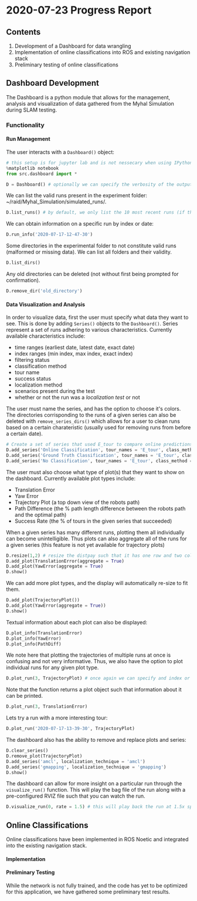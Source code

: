 # 2020-07-23 Progress Report 

## Contents
1. Development of a Dashboard for data wrangling
2. Implementation of online classifications into ROS and existing navigation stack
3. Preliminary testing of online classifications

## Dashboard Development
The Dashboard is a python module that allows for the management, analysis and visualization of data gathered from the Myhal Simulation during SLAM testing.

### Functionality

#### Run Management
The user interacts with a `Dashboard()` object:
```python
# this setup is for jupyter lab and is not nessecary when using IPython directly
%matplotlib notebook
from src.dashboard import *

D = Dashboard() # optionally we can specify the verbosity of the output messages. default is logger.INFO
```

We can list the valid runs present in the experiment folder: ~/raid/Myhal_Simulation/simulated_runs/.
```python       
D.list_runs() # by default, we only list the 10 most recent runs (if there are 10 available)
```

We can obtain information on a specific run by index or date:
```python
D.run_info('2020-07-17-12-47-30')
```

Some directories in the experimental folder to not constitute valid runs (malformed or missing data). We can list all folders and their validity.
```python
D.list_dirs()
```

Any old directories can be deleted (not without first being prompted for confirmation).
```python
D.remove_dir('old_directory')
```

#### Data Visualization and Analysis
In order to visualize data, first the user must specify what data they want to see. This is done by adding `Series()` objects to the `Dashboard()`. Series represent a set of runs adhering to various characteristics. Currently available characteristics include:
- time ranges (earliest date, latest date, exact date)
- index ranges (min index, max index, exact index)
- filtering status
- classification method
- tour name
- success status
- localization method
- scenarios present during the test
- whether or not the run was a *localization test* or not

The user must name the series, and has the option to choose it's colors.
The directories corrisponding to the runs of a given series can also be deleted with `remove_series_dirs()` which allows for a user to clean runs based on a certain charateristic (usually used for removing runs from before a certain date).
```python
# Create a set of series that used E_tour to compare online predictions and ground truth classifications against a control
D.add_series('Online Classification', tour_names = 'E_tour', class_method = 'online_predictions') 
D.add_series('Ground Truth Classification', tour_names = 'E_tour', class_method = 'ground_truth')
D.add_series('No Classification', tour_names = 'E_tour', class_method = 'none')
```
The user must also choose what type of plot(s) that they want to show on the dashboard. Currently available plot types include:
- Translation Error
- Yaw Error 
- Trajectory Plot (a top down view of the robots path)
- Path Difference (the % path length difference between the robots path and the optimal path)
- Success Rate (the % of tours in the given series that succeeded) 

When a given series has many different runs, plotting them all individually can become unintelligible. Thus plots can also aggregate all of the runs for a given series (this feature is not yet available for trajectory plots)

```python
D.resize(1,2) # resize the distpay such that it has one row and two columns
D.add_plot(TranslationError(aggregate = True)
D.add_plot(YawError(aggregate = True)
D.show()
```

We can add more plot types, and the display will automatically re-size to fit them.

```python
D.add_plot(TrajectoryPlot())
D.add_plot(YawError(aggregate = True))
D.show()
```

Textual information about each plot can also be displayed:

```python
D.plot_info(TranslationError)
D.plot_info(YawError)
D.plot_info(PathDiff)
```

We note here that plotting the trajectories of multiple runs at once is confusing and not very informative. Thus, we also have the option to plot individual runs for any given plot type.

```python
D.plot_run(3, TrajectoryPlot) # once again we can specify and index or a date
```

Note that the function returns a plot object such that information about it can be printed.

```python
D.plot_run(3, TranslationError)
```

Lets try a run with a more interesting tour:

```python
D.plot_run('2020-07-17-13-39-30', TrajectoryPlot)
```

The dashboard also has the ability to remove and replace plots and series:

```python
D.clear_series()
D.remove_plot(TrajectoryPlot)
D.add_series('amcl', localization_technique = 'amcl')
D.add_series('gmapping', localization_technique = 'gmapping')
D.show()
```

The dashboard can allow for more insight on a particular run through the `visualize_run()` function. This will play the bag file of the run along with a pre-configured RVIZ file such that you can watch the run. 

```python
D.visualize_run(0, rate = 1.5) # this will play back the run at 1.5x speed (see video)
```

## Online Classifications 
Online classifications have been implemented in ROS Noetic and integrated into the existing navigation stack. 

#### Implementation


#### Preliminary Testing 
While the network is not fully trained, and the code has yet to be optimized for this application, we have gathered some preliminary test results.
